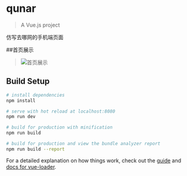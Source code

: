 # qunar

> A Vue.js project

仿写去哪网的手机端页面

##首页展示
> ![首页展示]('http://39.106.112.168/image/qunar.gif')
## Build Setup

``` bash
# install dependencies
npm install

# serve with hot reload at localhost:8080
npm run dev

# build for production with minification
npm run build

# build for production and view the bundle analyzer report
npm run build --report
```

For a detailed explanation on how things work, check out the [guide](http://vuejs-templates.github.io/webpack/) and [docs for vue-loader](http://vuejs.github.io/vue-loader).
